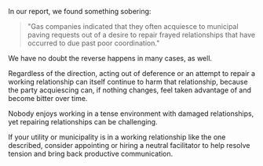 In our report, we found something sobering:

> "Gas companies indicated that they often acquiesce to municipal paving requests out of a desire to repair frayed relationships that have occurred to due past poor coordination."

We have no doubt the reverse happens in many cases, as well.

Regardless of the direction, acting out of deference or an attempt to repair a working relationship can itself continue to harm that relationship, because the party acquiescing can, if nothing changes, feel taken advantage of and become bitter over time.

Nobody enjoys working in a tense environment with damaged relationships, yet repairing relationships can be challenging.

If your utility or municipality is in a working relationship like the one described, consider appointing or hiring a neutral facilitator to help resolve tension and bring back productive communication.
